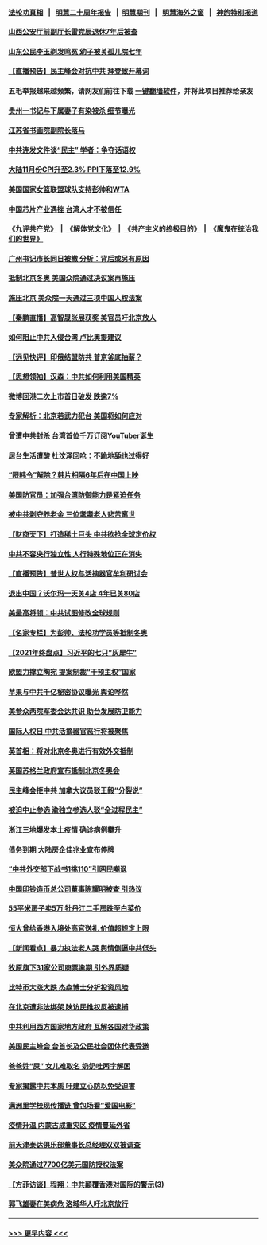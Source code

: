 #### [法轮功真相](https://github.com/gfw-breaker/truth/blob/master/README.md?t=0) &nbsp;&nbsp;|&nbsp;&nbsp; [明慧二十周年报告](https://github.com/gfw-breaker/mh-reports/blob/master/README.md?t=0) &nbsp;&nbsp;|&nbsp;&nbsp;[明慧期刊](https://github.com/gfw-breaker/mh-qikan) &nbsp;&nbsp;|&nbsp;&nbsp; [明慧海外之窗](https://github.com/gfw-breaker/mh-news/blob/master/README.md?t=0) &nbsp;&nbsp;|&nbsp;&nbsp; [神韵特别报道](https://github.com/gfw-breaker/mh-news/blob/master/shenyun.md?t=0)
#### [山西公安厅前副厅长雷党辰退休7年后被查](../pages/nsc413/n13426255.md?t=12091601) 
#### [山东公民李玉剃发鸣冤 幼子被关孤儿院七年](../pages/nsc413/n13425121.md?t=12091601) 
#### [【直播预告】民主峰会对抗中共 拜登致开幕词](../pages/nsc413/n13425940.md?t=12091601) 
#### 五毛举报越来越频繁，请网友们前往下载 [一键翻墙软件](https://github.com/gfw-breaker/ssr-accounts)，并将此项目推荐给亲友
#### [贵州一书记与下属妻子有染被杀 细节曝光](../pages/nsc413/n13426027.md?t=12091601) 
#### [江苏省书画院副院长落马](../pages/nsc413/n13425766.md?t=12091601) 
#### [中共连发文件谈“民主” 学者：争夺话语权](../pages/nsc413/n13423004.md?t=12091601) 
#### [大陆11月份CPI升至2.3% PPI下落至12.9%](../pages/nsc413/n13425568.md?t=12091601) 
#### [美国国家女篮联盟球队支持彭帅和WTA](../pages/nsc413/n13425574.md?t=12091601) 
#### [中国芯片产业遇挫 台湾人才不被信任](../pages/nsc413/n13425775.md?t=12091601) 
#### [《九评共产党》](https://github.com/begood0513/9ping.md/blob/master/README.md) &nbsp;|&nbsp; [《解体党文化》](../../../../jtdwh.md/blob/master/README.md)  &nbsp;|&nbsp; [《共产主义的终极目的》](../../../../gczydzjmd.md/blob/master/README.md) &nbsp;|&nbsp; [《魔鬼在统治我们的世界》](../../../../mgztzwmdsj.md/blob/master/README.md) 
#### [广州书记市长同日被撤 分析：背后或另有原因](../pages/nsc413/n13425738.md?t=12091601) 
#### [抵制北京冬奥 美国众院通过决议案再施压](../pages/nsc413/n13425652.md?t=12091601) 
#### [施压北京 美众院一天通过三项中国人权法案](../pages/nsc413/n13425410.md?t=12091601) 
#### [【秦鹏直播】高智晟张展获奖 美官员吁北京放人](../pages/nsc413/n13425288.md?t=12091601) 
#### [如何阻止中共入侵台湾 卢比奥提建议](../pages/nsc413/n13425422.md?t=12091601) 
#### [【远见快评】印俄结盟防共 普京釜底抽薪？](../pages/nsc413/n13425282.md?t=12091601) 
#### [【思想领袖】汉森：中共如何利用美国精英](../pages/nsc413/n13406103.md?t=12091601) 
#### [微博回港二次上市首日破发 跌逾7%](../pages/nsc413/n13425333.md?t=12091601) 
#### [专家解析：北京若武力犯台 美国将如何应对](../pages/nsc413/n13424869.md?t=12091601) 
#### [曾遭中共封杀 台湾首位千万订阅YouTuber诞生](../pages/nsc413/n13424986.md?t=12091601) 
#### [居台生活遭酸 杜汶泽回呛：不跪地舔也过得好](../pages/nsc413/n13425308.md?t=12091601) 
#### [“限韩令”解除？韩片相隔6年后在中国上映](../pages/nsc413/n13425086.md?t=12091601) 
#### [美国防官员：加强台湾防御能力是紧迫任务](../pages/nsc413/n13425365.md?t=12091601) 
#### [被中共剥夺养老金 三位耄耋老人悲苦离世](../pages/nsc413/n13424317.md?t=12091601) 
#### [【财商天下】打造稀土巨头 中共欲抢全球定价权](../pages/nsc413/n13424907.md?t=12091601) 
#### [中共不容央行独立性 人行特殊地位正在消失](../pages/nsc413/n13425041.md?t=12091601) 
#### [【直播预告】普世人权与活摘器官牟利研讨会](../pages/nsc413/n13425146.md?t=12091601) 
#### [退出中国？沃尔玛一天关4店 4年已关80店](../pages/nsc413/n13425000.md?t=12091601) 
#### [美最高将领：中共试图修改全球规则](../pages/nsc413/n13425027.md?t=12091601) 
#### [【名家专栏】为彭帅、法轮功学员等抵制冬奥](../pages/nsc413/n13424486.md?t=12091601) 
#### [【2021年终盘点】习近平的七只“灰犀牛”](../pages/nsc413/n13424653.md?t=12091601) 
#### [欧盟力撑立陶宛 提案制裁“干预主权”国家](../pages/nsc413/n13424824.md?t=12091601) 
#### [苹果与中共千亿秘密协议曝光 舆论哗然](../pages/nsc413/n13424741.md?t=12091601) 
#### [美参众两院军委会达共识 助台发展防卫能力](../pages/nsc413/n13423428.md?t=12091601) 
#### [国际人权日 中共活摘器官恶行将被聚焦](../pages/nsc413/n13424502.md?t=12091601) 
#### [英首相：将对北京冬奥进行有效外交抵制](../pages/nsc413/n13424568.md?t=12091601) 
#### [英国苏格兰政府宣布抵制北京冬奥会](../pages/nsc413/n13424277.md?t=12091601) 
#### [民主峰会拒中共 加拿大议员驳王毅“分裂说”](../pages/nsc413/n13424202.md?t=12091601) 
#### [被迫中止参选 渝独立参选人驳“全过程民主”](../pages/nsc413/n13423494.md?t=12091601) 
#### [浙江三地爆发本土疫情 确诊病例攀升](../pages/nsc413/n13424066.md?t=12091601) 
#### [债务到期 大陆房企佳兆业宣布停牌](../pages/nsc413/n13423988.md?t=12091601) 
#### [“中共外交部下战书1挑110”引网民嘲讽](../pages/nsc413/n13424003.md?t=12091601) 
#### [中国印钞造币总公司董事陈耀明被查 引热议](../pages/nsc413/n13423964.md?t=12091601) 
#### [55平米房子卖5万 牡丹江二手房跌至白菜价](../pages/nsc413/n13423439.md?t=12091601) 
#### [恒大曾给香港入境处高官送礼 价值超规定上限](../pages/nsc413/n13423704.md?t=12091601) 
#### [【新闻看点】暴力执法老人哭 舆情倒逼中共低头](../pages/nsc413/n13422649.md?t=12091601) 
#### [牧原旗下31家公司商票逾期 引外界质疑](../pages/nsc413/n13423061.md?t=12091601) 
#### [比特币大涨大跌 杰森博士分析投资风险](../pages/nsc413/n13422212.md?t=12091601) 
#### [在北京遭非法绑架 陕访民维权反被逮捕](../pages/nsc413/n13423853.md?t=12091601) 
#### [中共利用西方国家地方政府 瓦解各国对华政策](../pages/nsc413/n13423200.md?t=12091601) 
#### [美国民主峰会 台首长及公民社会团体代表受邀](../pages/nsc413/n13423446.md?t=12091601) 
#### [爸爸姓“屎” 女儿难取名 奶奶吐两字解困](../pages/nsc413/n13423400.md?t=12091601) 
#### [专家揭露中共本质 吁建立心防以免受迫害](../pages/nsc413/n13422568.md?t=12091601) 
#### [满洲里学校现传播链 曾包场看“爱国电影”](../pages/nsc413/n13423286.md?t=12091601) 
#### [疫情升温 内蒙古成重灾区 疫情蔓延外省](../pages/nsc413/n13422718.md?t=12091601) 
#### [前天津泰达俱乐部董事长总经理双双被调查](../pages/nsc413/n13423128.md?t=12091601) 
#### [美众院通过7700亿美元国防授权法案](../pages/nsc413/n13423184.md?t=12091601) 
#### [【方菲访谈】程翔：中共颠覆香港对国际的警示(3)](../pages/nsc413/n13422233.md?t=12091601) 
#### [郭飞雄妻在美病危 洛城华人吁北京放行](../pages/nsc413/n13423170.md?t=12091601) 

----
#### [ >>> 更早内容 <<< ](../indexes/nsc413-earlier.md)
